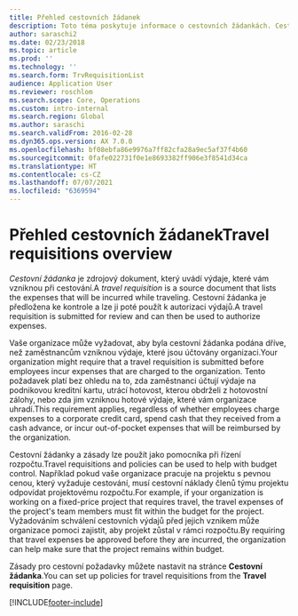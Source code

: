 ```yaml
---
title: Přehled cestovních žádanek
description: Toto téma poskytuje informace o cestovních žádankách. Cestovní žádanka dokumentuje plánované cestovní výdaje.
author: saraschi2
ms.date: 02/23/2018
ms.topic: article
ms.prod: ''
ms.technology: ''
ms.search.form: TrvRequisitionList
audience: Application User
ms.reviewer: roschlom
ms.search.scope: Core, Operations
ms.custom: intro-internal
ms.search.region: Global
ms.author: saraschi
ms.search.validFrom: 2016-02-28
ms.dyn365.ops.version: AX 7.0.0
ms.openlocfilehash: bf08ebfa86e9976a7ff82cfa28a9ec5af37f4b60
ms.sourcegitcommit: 0fafe022731f0e1e8693382ff906e3f8541d34ca
ms.translationtype: HT
ms.contentlocale: cs-CZ
ms.lasthandoff: 07/07/2021
ms.locfileid: "6369594"
---
```

# <a name="travel-requisitions-overview"></a><span data-ttu-id="decfd-104">Přehled cestovních žádanek</span><span class="sxs-lookup"><span data-stu-id="decfd-104">Travel requisitions overview</span></span>

<span data-ttu-id="decfd-105">*Cestovní žádanka* je zdrojový dokument, který uvádí výdaje, které vám vzniknou při cestování.</span><span class="sxs-lookup"><span data-stu-id="decfd-105">A *travel requisition* is a source document that lists the expenses that will be incurred while traveling.</span></span> <span data-ttu-id="decfd-106">Cestovní žádanka je předložena ke kontrole a lze ji poté použít k autorizaci výdajů.</span><span class="sxs-lookup"><span data-stu-id="decfd-106">A travel requisition is submitted for review and can then be used to authorize expenses.</span></span>

<span data-ttu-id="decfd-107">Vaše organizace může vyžadovat, aby byla cestovní žádanka podána dříve, než zaměstnancům vzniknou výdaje, které jsou účtovány organizaci.</span><span class="sxs-lookup"><span data-stu-id="decfd-107">Your organization might require that a travel requisition is submitted before employees incur expenses that are charged to the organization.</span></span> <span data-ttu-id="decfd-108">Tento požadavek platí bez ohledu na to, zda zaměstnanci účtují výdaje na podnikovou kreditní kartu, utrácí hotovost, kterou obdrželi z hotovostní zálohy, nebo zda jim vzniknou hotové výdaje, které vám organizace uhradí.</span><span class="sxs-lookup"><span data-stu-id="decfd-108">This requirement applies, regardless of whether employees charge expenses to a corporate credit card, spend cash that they received from a cash advance, or incur out-of-pocket expenses that will be reimbursed by the organization.</span></span>

<span data-ttu-id="decfd-109">Cestovní žádanky a zásady lze použít jako pomocníka při řízení rozpočtu.</span><span class="sxs-lookup"><span data-stu-id="decfd-109">Travel requisitions and policies can be used to help with budget control.</span></span> <span data-ttu-id="decfd-110">Například pokud vaše organizace pracuje na projektu s pevnou cenou, který vyžaduje cestování, musí cestovní náklady členů týmu projektu odpovídat projektovému rozpočtu.</span><span class="sxs-lookup"><span data-stu-id="decfd-110">For example, if your organization is working on a fixed-price project that requires travel, the travel expenses of the project's team members must fit within the budget for the project.</span></span> <span data-ttu-id="decfd-111">Vyžadováním schválení cestovních výdajů před jejich vznikem může organizace pomoci zajistit, aby projekt zůstal v rámci rozpočtu.</span><span class="sxs-lookup"><span data-stu-id="decfd-111">By requiring that travel expenses be approved before they are incurred, the organization can help make sure that the project remains within budget.</span></span>

<span data-ttu-id="decfd-112">Zásady pro cestovní požadavky můžete nastavit na stránce **Cestovní žádanka**.</span><span class="sxs-lookup"><span data-stu-id="decfd-112">You can set up policies for travel requisitions from the **Travel requisition** page.</span></span>


[!INCLUDE[footer-include](../includes/footer-banner.md)]